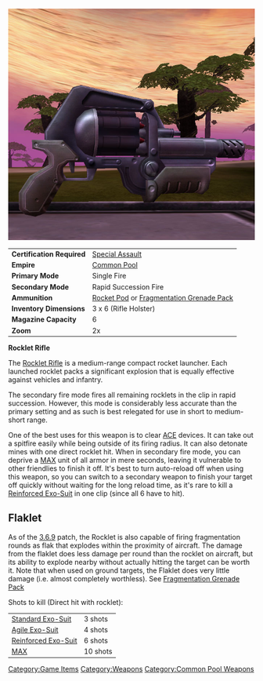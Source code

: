 ![](images/Rocklet_Rifle.jpg "Rocklet_Rifle.jpg")

|                            |                                                                                            |
| -------------------------- | ------------------------------------------------------------------------------------------ |
| **Certification Required** | [Special Assault](Special_Assault.md)                                                      |
| **Empire**                 | [Common Pool](Common_Pool.md)                                                              |
| **Primary Mode**           | Single Fire                                                                                |
| **Secondary Mode**         | Rapid Succession Fire                                                                      |
| **Ammunition**             | [Rocket Pod](Rocket_Pod.md) or [Fragmentation Grenade Pack](Fragmentation_Grenade_Pack.md) |
| **Inventory Dimensions**   | 3 x 6 (Rifle Holster)                                                                      |
| **Magazine Capacity**      | 6                                                                                          |
| **Zoom**                   | 2x                                                                                         |

**Rocklet Rifle**

The [Rocklet Rifle](Rocklet_Rifle.md) is a medium-range compact
rocket launcher. Each launched rocklet packs a significant explosion
that is equally effective against vehicles and infantry.

The secondary fire mode fires all remaining rocklets in the clip in
rapid succession. However, this mode is considerably less accurate than
the primary setting and as such is best relegated for use in short to
medium-short range.

One of the best uses for this weapon is to clear [ACE](Adaptive_Construction_Engine.md)
devices. It can take out a spitfire easily while being outside of its
firing radius. It can also detonate mines with one direct rocklet hit.
When in secondary fire mode, you can deprive a [MAX](Mechanized_Assault_Exo-Suit.md)
unit of all armor in mere seconds, leaving it vulnerable to other
friendlies to finish it off. It's best to turn auto-reload off when
using this weapon, so you can switch to a secondary weapon to finish
your target off quickly without waiting for the long reload time, as
it's rare to kill a [Reinforced
Exo-Suit](Reinforced_Exo-Suit.md) in one clip (since all 6 have
to hit).

## Flaklet

As of the [3.6.9](3.md.6.9) patch, the Rocklet is also capable
of firing fragmentation rounds as flak that explodes within the
proximity of aircraft. The damage from the flaklet does less damage per
round than the rocklet on aircraft, but its ability to explode nearby
without actually hitting the target can be worth it. Note that when used
on ground targets, the Flaklet does very little damage (i.e. almost
completely worthless). See [Fragmentation Grenade
Pack](Fragmentation_Grenade_Pack.md)

Shots to kill (Direct hit with rocklet):

|                                               |          |
| --------------------------------------------- | -------- |
| [Standard Exo-Suit](Standard_Exo-Suit.md)     | 3 shots  |
| [Agile Exo-Suit](Agile_Exo-Suit.md)           | 4 shots  |
| [Reinforced Exo-Suit](Reinforced_Exo-Suit.md) | 6 shots  |
| [MAX](Mechanized_Assault_Exo-Suit.md)         | 10 shots |

[Category:Game Items](Category:Game_Items.md)
[Category:Weapons](Category:Weapons.md) [Category:Common Pool
Weapons](Category:Common_Pool_Weapons.md)
